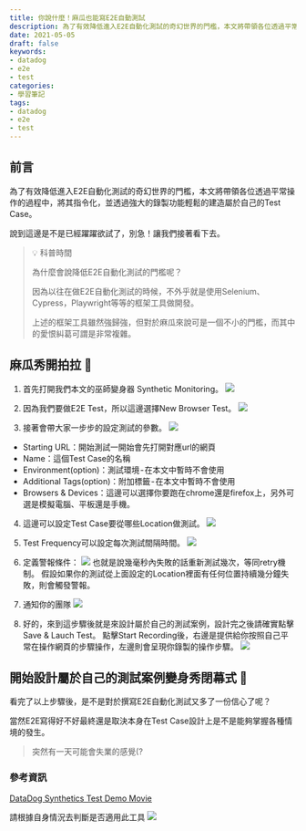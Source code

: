 ```yaml
---
title: 你說什麼！麻瓜也能寫E2E自動測試
description: 為了有效降低進入E2E自動化測試的奇幻世界的門檻，本文將帶領各位透過平常操作的過程中，將其指令化，並透過強大的錄製功能輕鬆的建造屬於自己的Test Case。
date: 2021-05-05
draft: false
keywords:
- datadog
- e2e
- test
categories:
- 學習筆記
tags:
- datadog
- e2e
- test
---
```

## 前言
為了有效降低進入E2E自動化測試的奇幻世界的門檻，本文將帶領各位透過平常操作的過程中，將其指令化，並透過強大的錄製功能輕鬆的建造屬於自己的Test Case。

說到這邊是不是已經躍躍欲試了，別急！讓我們接著看下去。
> 💡 科普時間
>
> 為什麼會說降低E2E自動化測試的門檻呢？
> 
> 因為以往在做E2E自動化測試的時候，不外乎就是使用Selenium、Cypress，Playwright等等的框架工具做開發。
>
> 上述的框架工具雖然強歸強，但對於麻瓜來說可是一個不小的門檻，而其中的愛恨糾葛可謂是非常複雜。


## 麻瓜秀開拍拉 🥳
1. 首先打開我們本文的巫師變身器 Synthetic Monitoring。
![](/images/datadog/1.png)

2. 因為我們要做E2E Test，所以這邊選擇New Browser Test。
![](/images/datadog/2.png)

3. 接著會帶大家一步步的設定測試的參數。
![](/images/datadog/3.png)
- Starting URL：開始測試一開始會先打開對應url的網頁
- Name：這個Test Case的名稱
- Environment(option)：測試環境 - 在本文中暫時不會使用
- Additional Tags(option)：附加標籤 - 在本文中暫時不會使用
- Browsers & Devices：這邊可以選擇你要跑在chrome還是firefox上，另外可選是模擬電腦、平板還是手機。

4. 這邊可以設定Test Case要從哪些Location做測試。
![](/images/datadog/4.png)

5. Test Frequency可以設定每次測試間隔時間。
![](/images/datadog/5.png)

6. 定義警報條件：
![](/images/datadog/6.png)
也就是說幾毫秒內失敗的話重新測試幾次，等同retry機制。
假設如果你的測試從上面設定的Location裡面有任何位置持續幾分鐘失敗，則會觸發警報。

7. 通知你的團隊
![](/images/datadog/7.png)

8. 好的，來到這步驟後就是來設計屬於自己的測試案例，設計完之後請確實點擊Save & Lauch Test。
點擊Start Recording後，右邊是提供給你按照自己平常在操作網頁的步驟操作，左邊則會呈現你錄製的操作步驟。
![](/images/datadog/8.png)
## 開始設計屬於自己的測試案例變身秀閉幕式 🤡
看完了以上步驟後，是不是對於撰寫E2E自動化測試又多了一份信心了呢？

當然E2E寫得好不好最終還是取決本身在Test Case設計上是不是能夠掌握各種情境的發生。

> 突然有一天可能會失業的感覺(?


### 參考資訊
[DataDog Synthetics Test Demo Movie](https://www.youtube.com/watch?v=MYfbm2dyoUo)

請根據自身情況去判斷是否適用此工具
![](/images/datadog/9.png)